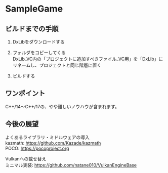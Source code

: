 # SampleGame

## ビルドまでの手順

1. DxLibをダウンロードする  

2. フォルダをコピーしてくる  
DxLib_VC内の「プロジェクトに追加すべきファイル_VC用」を「DxLib」にリネームし、プロジェクトと同じ階層に置く  

3. ビルドする


## ワンポイント

C++/14～C++/17の、やや難しいノウハウが含まれます。  


## 今後の展望

よくあるライブラリ・ミドルウェアの導入  
kazmath: https://github.com/Kazade/kazmath  
POCO: https://pocoproject.org  

Vulkanへの載せ替え  
ミニマル実装: https://github.com/natane010/VulkanEngineBase
